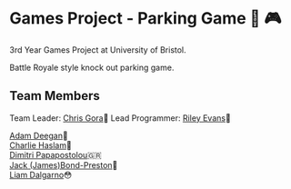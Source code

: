 # Games Project - Parking Game 🚗 🎮

3rd Year Games Project at University of Bristol. 

Battle Royale style knock out parking game.

## Team Members
Team Leader: [Chris Gora](https://github.com/ChrisGora)🍆
Lead Programmer: [Riley Evans](https://github.com/RileyEv)🦄

[Adam Deegan](https://github.com/Nenivar)🐶  
[Charlie Haslam](https://github.com/Keywarn)🥏  
[Dimitri Papapostolou](https://github.com/Dimmitsaras)🇬🇷  
[Jack (James)Bond-Preston](https://github.com/jackbondpreston)🤵  
[Liam Dalgarno](https://github.com/liamdalg)😳
